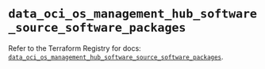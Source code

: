# `data_oci_os_management_hub_software_source_software_packages`

Refer to the Terraform Registry for docs: [`data_oci_os_management_hub_software_source_software_packages`](https://registry.terraform.io/providers/oracle/oci/6.18.0/docs/data-sources/os_management_hub_software_source_software_packages).
